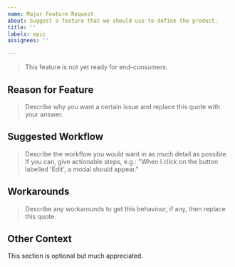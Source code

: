 ```yaml
---
name: Major Feature Request
about: Suggest a feature that we should use to define the product.
title: ''
labels: epic
assignees: ''

---
```


> This feature is not yet ready for end-consumers.

## Reason for Feature

> Describe why you want a certain issue and replace this quote with your answer.

## Suggested Workflow

> Describe the workflow you would want in as much detail as possible. If you can, give actionable steps, e.g.: "When I click on the button labelled 'Edit', a modal should appear."

## Workarounds

> Describe any workarounds to get this behaviour, if any, then replace this quote.

## Other Context

This section is optional but much appreciated.
